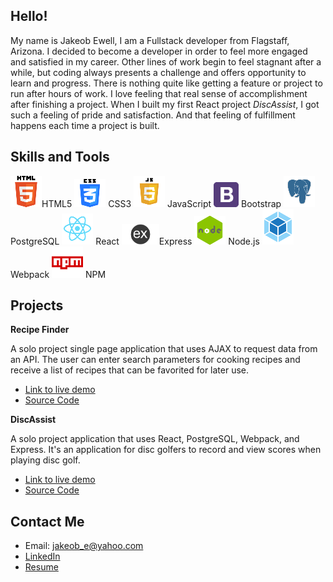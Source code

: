 ## Hello!

My name is Jakeob Ewell, I am a Fullstack developer from Flagstaff, Arizona. I decided to become a developer in order to feel more engaged and satisfied in my career. Other lines of work begin to feel stagnant after a while, but coding always presents a challenge and offers opportunity to learn and progress. There is nothing quite like getting a feature or project to run after hours of work. I love feeling that real sense of accomplishment after finishing a project. When I built my first React project *DiscAssist*, I got such a feeling of pride and satisfaction. And that feeling of fulfillment happens each time a project is built. 

## Skills and Tools
![icon](https://github.com/jakeobewell/jakeobewell/blob/main/icons/HTML%20icon.png)HTML5 ![icon](https://github.com/jakeobewell/jakeobewell/blob/main/icons/CSS%20icon.png) CSS3 ![icon](https://github.com/jakeobewell/jakeobewell/blob/main/icons/JS%20icon.png) JavaScript   <img src="https://github.com/jakeobewell/jakeobewell/blob/main/icons/bootstrap%20icon.png" width="40"/>  Bootstrap ![icon](https://github.com/jakeobewell/jakeobewell/blob/main/icons/PostgreSQL%20icon.png) PostgreSQL ![icon](https://github.com/jakeobewell/jakeobewell/blob/main/icons/react%20icon.png) React <img src="https://github.com/jakeobewell/jakeobewell/blob/main/icons/express%20icon.png" width="60"/>Express ![icon](https://github.com/jakeobewell/jakeobewell/blob/main/icons/node%20icon.png) Node.js ![icon](https://github.com/jakeobewell/jakeobewell/blob/main/icons/webpack%20icon.png) Webpack ![icon](https://github.com/jakeobewell/jakeobewell/blob/main/icons/npm%20icon.png) NPM

## Projects

**Recipe Finder**

A solo project single page application that uses AJAX to request data from an API. The user can enter search parameters for cooking recipes and receive a list of recipes that can be favorited for later use. 

- [Link to live demo](https://jakeobewell.github.io/ajax-project/)
- [Source Code](https://github.com/jakeobewell/ajax-project)

**DiscAssist**

A solo project application that uses React, PostgreSQL, Webpack, and Express. It's an application for disc golfers to record and view scores when playing disc golf.

- [Link to live demo](http://disc-assist.herokuapp.com/)
- [Source Code](https://github.com/jakeobewell/Disc-Assist)

## Contact Me

- Email: jakeob_e@yahoo.com
- [LinkedIn](https://www.linkedin.com/in/jakeob-ewell-767489202/)
- [Resume](https://github.com/jakeobewell/jakeobewell/raw/main/Jakeob_Ewell_Resume.pdf)

